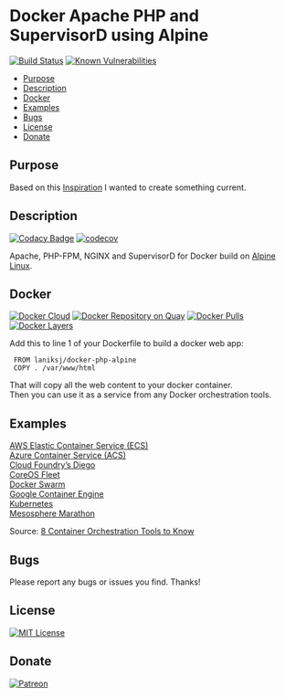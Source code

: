 # Docker Apache PHP and SupervisorD using Alpine

[![Build Status](https://travis-ci.org/LanikSJ/docker-php-alpine.svg?branch=master)](https://travis-ci.org/LanikSJ/docker-php-alpine)
[![Known Vulnerabilities](https://snyk.io/test/github/LanikSJ/docker-php-alpine/badge.svg?targetFile=/docs/Gemfile.lock)](https://snyk.io/test/github/LanikSJ/docker-php-alpine?targetFile=/docs/Gemfile.lock)

-   [Purpose](#purpose)
-   [Description](#description)
-   [Docker](#docker)
-   [Examples](#examples)
-   [Bugs](#bugs)
-   [License](#license)
-   [Donate](#donate)

## Purpose

Based on this [Inspiration](https://github.com/TrafeX/docker-php-nginx) I wanted to create something current.

## Description

[![Codacy Badge](https://api.codacy.com/project/badge/Grade/3fd126b036ab4be2a61ab822b982247e)](https://www.codacy.com/app/Lanik/docker-php-alpine?utm_source=github.com&utm_medium=referral&utm_content=LanikSJ/docker-php-alpine&utm_campaign=Badge_Grade)
[![codecov](https://codecov.io/gh/LanikSJ/docker-php-alpine/branch/master/graph/badge.svg)](https://codecov.io/gh/LanikSJ/docker-php-alpine)

Apache, PHP-FPM, NGINX and SupervisorD for Docker build on [Alpine Linux](http://www.alpinelinux.org/).

## Docker

[![Docker Cloud](https://img.shields.io/docker/cloud/automated/laniksj/docker-php-alpine.svg?style=flat)](https://hub.docker.com/u/laniksj)
[![Docker Repository on Quay](https://quay.io/repository/laniksj/docker-php-alpine/status "Docker Repository on Quay")](https://quay.io/repository/laniksj/docker-php-alpine)
[![Docker Pulls](https://img.shields.io/docker/pulls/laniksj/docker-php-alpine.svg?style=flat)](https://hub.docker.com/u/laniksj)
[![Docker Layers](https://images.microbadger.com/badges/image/laniksj/docker-php-alpine.svg)](https://microbadger.com/images/laniksj/docker-php-alpine "Get your own image badge on microbadger.com")

Add this to line 1 of your Dockerfile to build a docker web app:

     FROM laniksj/docker-php-alpine
     COPY . /var/www/html

That will copy all the web content to your docker container.  
Then you can use it as a service from any Docker orchestration tools.

## Examples

[AWS Elastic Container Service (ECS)](https://aws.amazon.com/ecs/)  
[Azure Container Service (ACS)](https://azure.microsoft.com/en-us/blog/azure-container-service-preview/)  
[Cloud Foundry’s Diego](https://docs.cloudfoundry.org/concepts/diego/diego-architecture.html)  
[CoreOS Fleet](https://coreos.com/using-coreos/clustering/)  
[Docker Swarm](https://www.docker.com/products/docker-swarm)  
[Google Container Engine](https://cloud.google.com/container-engine/)  
[Kubernetes](https://kubernetes.io)  
[Mesosphere Marathon](https://mesosphere.github.io/marathon/)  

Source: [8 Container Orchestration Tools to Know](https://www.linux.com/NewS/8-OPEN-SOURCE-CONTAINER-ORCHESTRATION-TOOLS-KNOW)

## Bugs

Please report any bugs or issues you find. Thanks!

## License

[![MIT License](https://img.shields.io/badge/license-MIT-blue)](https://en.wikipedia.org/wiki/MIT_License)

## Donate

[![Patreon](https://img.shields.io/badge/patreon-donate-red.svg)](https://www.patreon.com/laniksj/overview)
